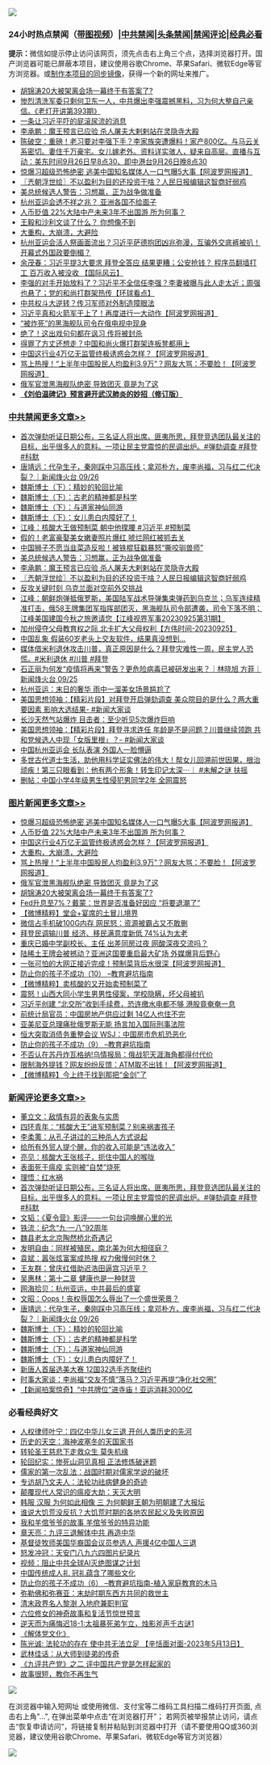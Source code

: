 ![](https://raw.githubusercontent.com/jsvpn/jsproxy/dev/64photo/fqnews-qr.jpg)

<div id="tt">
<h3>24小时热点禁闻（<a href="https://391091.xyz" target="_blank">带图视频</a>）|<a href="#%E4%B8%AD%E5%85%B1%E7%A6%81%E9%97%BB%E6%9B%B4%E5%A4%9A%E6%96%87%E7%AB%A0">中共禁闻</a>|<a href="#%E5%9B%BE%E7%89%87%E6%96%B0%E9%97%BB%E6%9B%B4%E5%A4%9A%E6%96%87%E7%AB%A0">头条禁闻</a>|<a href="#%E6%96%B0%E9%97%BB%E8%AF%84%E8%AE%BA%E6%9B%B4%E5%A4%9A%E6%96%87%E7%AB%A0">禁闻评论|<a href="#%E5%BF%85%E7%9C%8B%E7%BB%8F%E5%85%B8%E5%A5%BD%E6%96%87">经典必看</a></h3>
<div><b>提示：</b>微信如提示停止访问该网页，须先点击右上角三个点，选择浏览器打开。国产浏览器可能已屏蔽本项目，建议使用谷歌Chrome、苹果Safari、微软Edge等官方浏览器。或<a href="%E5%88%B6%E4%BD%9Cgit%E7%A6%81%E9%97%BB%E9%95%9C%E5%83%8F.md">制作本项目的同步镜像</a>，获得一个新的网址来推广。</div>
<ul>

<li><a href="/topimagenews/20230926/1938756.md">胡锦涛20大被架离会场一幕终于有答案了?</a></li>
<li><a href="/sohnews/20230926/1938837.md">惨烈清洗军委只剩何卫东一人，中共爆出李强震撼黑料，习为何大整自己亲信。《老灯开讲第393期》</a></li>
<li><a href="/ccpdope/20230927/1939041.md">一条让习近平吓的屁滚尿流的消息</a></li>
<li><a href="/cbnews/20230926/1938847.md">李承鹏：魔王预言已应验 杀人屠夫大剌剌站在灵隐寺大殿</a></li>
<li><a href="/sohnews/20230926/1938908.md">陈破空：重磅！老习要对李强下手？李家族突遭爆料！家产800亿。与马云关系密切。妻住千万豪宅。女儿嫁老外。资料详实骇人，疑来自高层。直播与互动：美东时间9月26日早8点30、即中港台9月26日晚8点30</a></li>
<li><a href="/topimagenews/20230927/1939092.md">惊爆习超级恐怖绝密 逃美中国知名媒体人一口气曝5大事【阿波罗网报道】</a></li>
<li><a href="/cbnews/20230926/1938783.md">〖兲朝浮世绘〗不以盈利为目的还投资干啥？人民日报编辑这智商好弱鸡</a></li>
<li><a href="/cbnews/20230926/1938861.md">美总统候选人警告：习想赢，正为战争做准备</a></li>
<li><a href="/baitai/20230926/1938856.md">杭州亚运会透不祥之兆？ 亚洲各国不给面子</a></li>
<li><a href="/topimagenews/20230927/1939024.md">人币贬值 22%大陆中产未来3年不出国游 所为何事？</a></li>
<li><a href="/ccpdope/20230926/1938753.md">王毅和沙利文谈了什么？ 你想像不到</a></li>
<li><a href="/topimagenews/20230926/1938882.md">大重构，大崩溃，大避险</a></li>
<li><a href="/comments/20230926/1938806.md">杭州亚运会活人祭画面流出？习近平萨德抱团凶兆弥漫，互骗外交底裤被扒！开幕式外国政要倒楣？</a></li>
<li><a href="/baitai/20230926/1938782.md">余茂春：习近平提3大要求 拜登全答应 结果更糟；公安抢钱？ 程序员翻墙打工 百万收入被没收 【国际风云】</a></li>
<li><a href="/baitai/20230927/1939058.md">李强的对手开始放料了？习近平不全信任李强？李妻被曝与此人走太近；周强也悬了；党的和尚打群架热传【环球看点】</a></li>
<li><a href="/baitai/20230926/1938938.md">中共权斗大逆转？传习军师对外制造障眼法</a></li>
<li><a href="/cnnews/20230926/1938851.md">习近平真和火箭军干上了！再度进行一大动作【阿波罗网报道】</a></li>
<li><a href="/worldnews/20230926/1938944.md">“被炸死”的黑海舰队司令在俄电视中现身</a></li>
<li><a href="/cnnews/20230927/1939107.md">绝了！这出戏句句都在讽习 传将被封杀</a></li>
<li><a href="/cnnews/20230926/1938855.md">得罪了方丈还想走？中国和尚火爆打群架连板凳都用上</a></li>
<li><a href="/topimagenews/20230926/1938975.md">中国这行业4万亿无监管终极诱惑会怎样？【阿波罗网报道】</a></li>
<li><a href="/topimagenews/20230926/1938820.md">骂上热搜！“上半年中国股民人均盈利3.9万”？网友大骂：不要脸！【阿波罗网报道】</a></li>
<li><a href="/topimagenews/20230926/1938819.md">俄军官泄黑海舰队绝密 导致团灭 竟是为了这</a></li>
<li><b><a href="/comments/20200207/1272816.md" target="_blank">《刘伯温碑记》预言避开武汉肺炎的妙招（修订版）</a></b></li>
</ul>
</div>

<div class="catlist">
<h3><a href="/cbnews/" target="_blank">中共禁闻</a><span><a href="/cbnews/" target="_blank" rel="nofollow">更多文章>></a></span></h3>
<ul>
<li><a href="/comments/20230927/1939192.md" target="_blank">首次弹劾听证日期公布，三名证人将出席。匪夷所思，拜登竞选团队最关注的目标，出乎很多人的意料。一项让民主党震惊的民调出炉。#弹劾调查 #拜登 #科默</a></li>
<li><a href="/comments/20230927/1939112.md" target="_blank">唐靖远：代孕生子，秦刚踩中习高压线；拿邓朴方，废李尚福，习与红二代决裂？｜新闻烽火台 09/26</a></li>
<li><a href="/comments/20230927/1939068.md" target="_blank">魏斯博士（下）：精妙的轮回比喻</a></li>
<li><a href="/comments/20230927/1939067.md" target="_blank">魏斯博士（下）：古老的精神都是科学</a></li>
<li><a href="/comments/20230927/1939066.md" target="_blank">魏斯博士（下）：与道家神仙同游</a></li>
<li><a href="/comments/20230927/1939065.md" target="_blank">魏斯博士（下）：女儿患白内障好了！</a></li>
<li><a href="/cbnews/20230927/1939022.md" target="_blank">江峰：核酸大王做预制菜 朝中他撑腰 #习近平 #预制菜</a></li>
<li><a href="/cbnews/20230926/1938962.md" target="_blank">假的！老富豪娶美女嫩妻照片爆红 唬烂网红被抓去关</a></li>
<li><a href="/cbnews/20230926/1938951.md" target="_blank">中国狮子不愿当韭菜造反啦！被铁棍狂戳暴怒“撕咬驯兽师”</a></li>
<li><a href="/cbnews/20230926/1938861.md" target="_blank">美总统候选人警告：习想赢，正为战争做准备</a></li>
<li><a href="/cbnews/20230926/1938847.md" target="_blank">李承鹏：魔王预言已应验 杀人屠夫大剌剌站在灵隐寺大殿</a></li>
<li><a href="/cbnews/20230926/1938783.md" target="_blank">〖兲朝浮世绘〗不以盈利为目的还投资干啥？人民日报编辑这智商好弱鸡</a></li>
<li><a href="/cbnews/20230926/1938767.md" target="_blank">反攻关键时刻 乌克兰面对空前外交挑战</a></li>
<li><a href="/cbnews/20230926/1938755.md" target="_blank">江峰：朝鲜炮弹抵俄罗斯，美国陆军战术导弹集束弹药到乌克兰；乌军连续精准打击，俄58王牌集团军指挥部团灭，黑海舰队司令部遭袭，司令下落不明；江峰美国建国今秋之旅邀请您【江峰视界军事20230925第31期】</a></li>
<li><a href="/comments/20230926/1938731.md" target="_blank">加州侵夺父母教育权之际 北卡扩大父母权利【方伟时间-20230925】</a></li>
<li><a href="/cbnews/20230926/1938723.md" target="_blank">中国乱象 假装60岁老头上交友软件，结果真没想到…</a></li>
<li><a href="/comments/20230926/1938695.md" target="_blank">媒体借米利退休攻击川普，真正原因是什么？拜登灾难性一周，民主党人恐慌。#米利退休 #川普 #拜登</a></li>
<li><a href="/comments/20230926/1938649.md" target="_blank">石正丽为何发“疫情将再来”警告？更危险病毒已被研发出来？｜林晓旭 方菲｜新闻烽火台 09/25</a></li>
<li><a href="/cbnews/20230926/1938626.md" target="_blank">杭州亚运：末日的奢华 雨中一溜美女场景尴尬了</a></li>
<li><a href="/cbnews/20230926/1938607.md" target="_blank">美国思想领袖：【精彩片段】对拜登开启弹劾调查 美众院目的是什么？两大重要因素 影响大选结果- #新闻大家谈</a></li>
<li><a href="/cbnews/20230926/1938604.md" target="_blank">长沙天然气站爆炸 目击者：至少听见5次爆炸巨响</a></li>
<li><a href="/cbnews/20230926/1938603.md" target="_blank">美国思想领袖：【精彩片段】拜登寻求连任 年龄是不是问题？川普继续领跑 共和党候选人中现「女版里根」？- #新闻大家谈</a></li>
<li><a href="/cbnews/20230925/1938439.md" target="_blank">中国杭州亚运会 长队表演 外国人一脸懵逼</a></li>
<li><a href="/comments/20230925/1938438.md" target="_blank">多世古代道士生活，助他用科学证实佛法的伟大！帮女儿回溯前世因果，根治顽疾！第三只眼看到：他有两个形象！转生印记太深⋯｜ #未解之谜 扶摇</a></li>
<li><a href="/cbnews/20230925/1938434.md" target="_blank">删帖：中国小学4年级男生性侵犯男同学2年 全网震怒</a></li>

</ul>
</div>
<div class="catlist">
<h3><a href="/topimagenews/" target="_blank">图片新闻</a><span><a href="/topimagenews/" target="_blank" rel="nofollow">更多文章>></a></span></h3>
<ul>
<li><a href="/topimagenews/20230927/1939092.md" target="_blank">惊爆习超级恐怖绝密 逃美中国知名媒体人一口气曝5大事【阿波罗网报道】</a></li>
<li><a href="/topimagenews/20230927/1939024.md" target="_blank">人币贬值 22%大陆中产未来3年不出国游 所为何事？</a></li>
<li><a href="/topimagenews/20230926/1938975.md" target="_blank">中国这行业4万亿无监管终极诱惑会怎样？【阿波罗网报道】</a></li>
<li><a href="/topimagenews/20230926/1938882.md" target="_blank">大重构，大崩溃，大避险</a></li>
<li><a href="/topimagenews/20230926/1938820.md" target="_blank">骂上热搜！“上半年中国股民人均盈利3.9万”？网友大骂：不要脸！【阿波罗网报道】</a></li>
<li><a href="/topimagenews/20230926/1938819.md" target="_blank">俄军官泄黑海舰队绝密 导致团灭 竟是为了这</a></li>
<li><a href="/topimagenews/20230926/1938756.md" target="_blank">胡锦涛20大被架离会场一幕终于有答案了?</a></li>
<li><a href="/topimagenews/20230926/1938746.md" target="_blank">Fed升息至7%？戴蒙：世界是否准备好因应 “将要退潮了”</a></li>
<li><a href="/topimagenews/20230926/1938710.md" target="_blank">【微博精粹】堂会+宴席的土冒儿境界</a></li>
<li><a href="/topimagenews/20230925/1938507.md" target="_blank">微信占手机破100G内存 网民怒：资源被霸占又不敢删</a></li>
<li><a href="/topimagenews/20230925/1938506.md" target="_blank">拜登民调输川普 经济、移民满意度新低 74%认为太老</a></li>
<li><a href="/topimagenews/20230925/1938468.md" target="_blank">重庆已婚中学副校长、主任 出差同房过夜 网酸深夜交流吗？</a></li>
<li><a href="/topimagenews/20230925/1938449.md" target="_blank">陆稀土王牌会被撼动？亚洲这国要重启最大矿场 外媒爆背后野心</a></li>
<li><a href="/topimagenews/20230925/1938377.md" target="_blank">一张可怕的大网正接近完成！预制菜背后水很深【阿波罗网报道】</a></li>
<li><a href="/comments/20230925/1899103.md" target="_blank">防止你的孩子不成功（10） &#8211;教育避坑指南</a></li>
<li><a href="/topimagenews/20230925/1938292.md" target="_blank">【微博精粹】卖核酸的又开始卖预制菜了</a></li>
<li><a href="/topimagenews/20230925/1938233.md" target="_blank">震怒！山西大同小学生男男性侵案，学校隐瞒，坏父母被扒</a></li>
<li><a href="/topimagenews/20230925/1938214.md" target="_blank">习近平创建 “北交所”收到手续费，恐连缴水电都不够 港股竟奄奄一息</a></li>
<li><a href="/topimagenews/20230925/1938160.md" target="_blank">前统计局官员：中国房地产供应过剩 14亿人也住不完</a></li>
<li><a href="/topimagenews/20230925/1938154.md" target="_blank">亚美尼亚总理痛批俄罗斯无能 扬言加入国际刑事法院</a></li>
<li><a href="/topimagenews/20230925/1938153.md" target="_blank">恒大突取消债务重整会议 WSJ：中国房市危机恐恶化</a></li>
<li><a href="/comments/20230924/1938058.md" target="_blank">防止你的孩子不成功（9） &#8211;教育避坑指南</a></li>
<li><a href="/topimagenews/20230924/1938065.md" target="_blank">不否认在苏丹炸瓦格纳!乌情报局：俄战犯天涯海角都得付代价</a></li>
<li><a href="/topimagenews/20230924/1938044.md" target="_blank">限制海外提钱？网友纷纷反馈：ATM取不出钱！【阿波罗网报道】</a></li>
<li><a href="/topimagenews/20230924/1937972.md" target="_blank">【微博精粹】今上终于找到那把“金剑”了</a></li>

</ul>
</div>
<div class="catlist">
<h3><a href="/comments/" target="_blank">新闻评论</a><span><a href="/comments/" target="_blank" rel="nofollow">更多文章>></a></span></h3>
<ul>
<li><a href="/comments/20230927/1939208.md" target="_blank">董立文：敌情有异的表象与实质</a></li>
<li><a href="/comments/20230927/1939207.md" target="_blank">四环青年：“核酸大王”进军预制菜？别来祸害孩子</a></li>
<li><a href="/comments/20230927/1939206.md" target="_blank">李柔荑：从孔子讲过的三种杀人方式说起</a></li>
<li><a href="/comments/20230927/1939205.md" target="_blank">给所有外贸人提个醒，你的收入可能是“违法收入”</a></li>
<li><a href="/comments/20230927/1939199.md" target="_blank">亮见：核酸大王张核子，扼住中国人的喉咙</a></li>
<li><a href="/comments/20230927/1939198.md" target="_blank">表面死于瘟疫 实则被“自焚”烧死</a></li>
<li><a href="/comments/20230927/1939197.md" target="_blank">理悟：红水祸</a></li>
<li><a href="/comments/20230927/1939192.md" target="_blank">首次弹劾听证日期公布，三名证人将出席。匪夷所思，拜登竞选团队最关注的目标，出乎很多人的意料。一项让民主党震惊的民调出炉。#弹劾调查 #拜登 #科默</a></li>
<li><a href="/comments/20230927/1939179.md" target="_blank">文韬：《夏令营》影评——一句台词唤醒心里的光</a></li>
<li><a href="/comments/20230927/1939178.md" target="_blank">铁流：纪念“九·一八”92周年</a></li>
<li><a href="/comments/20230927/1939177.md" target="_blank">魏县老太北京陶然桥北奇遇记</a></li>
<li><a href="/comments/20230927/1939141.md" target="_blank">发明自由：同样被殖民，南北美为何大相径庭？</a></li>
<li><a href="/comments/20230927/1939140.md" target="_blank">袁斌：嚣张炫富案成热搜 权力傲慢何时休？</a></li>
<li><a href="/comments/20230927/1939126.md" target="_blank">王友群：曾庆红借助迟浩田逼宫习近平？</a></li>
<li><a href="/comments/20230927/1939125.md" target="_blank">吴惠林：第十二章 健康也是一种财货</a></li>
<li><a href="/comments/20230927/1939124.md" target="_blank">网海拾贝：杭州亚运，中共最后的盛宴</a></li>
<li><a href="/comments/20230927/1939121.md" target="_blank">文昭：Oops！丧权辱国怎么辱出了一个盛世荣景？</a></li>
<li><a href="/comments/20230927/1939112.md" target="_blank">唐靖远：代孕生子，秦刚踩中习高压线；拿邓朴方，废李尚福，习与红二代决裂？｜新闻烽火台 09/26</a></li>
<li><a href="/comments/20230927/1939068.md" target="_blank">魏斯博士（下）：精妙的轮回比喻</a></li>
<li><a href="/comments/20230927/1939067.md" target="_blank">魏斯博士（下）：古老的精神都是科学</a></li>
<li><a href="/comments/20230927/1939066.md" target="_blank">魏斯博士（下）：与道家神仙同游</a></li>
<li><a href="/comments/20230927/1939065.md" target="_blank">魏斯博士（下）：女儿患白内障好了！</a></li>
<li><a href="/comments/20230927/1939053.md" target="_blank">新唐人首届选美大赛 12国32选手齐聚纽约</a></li>
<li><a href="/comments/20230926/1938990.md" target="_blank">时事大家谈：李尚福“交友不慎”落马？习近平再提“净化社交圈”</a></li>
<li><a href="/comments/20230926/1938985.md" target="_blank">【新闻拍案惊奇】“中共牌位”进寺庙！亚运消耗3000亿</a></li>

</ul>
</div>

<div class="catlist">
<h3>必看经典好文</h3>
<ul>
<li><a href="/bannedvideo/20220806/1768296.md" target="_blank">人权律师叶宁：四亿中华儿女三退 开创人类历史的先河</a></li>
<li><a href="/tculture/xiulian/20170318/732480.md" target="_blank">历史的天空：海神波塞冬的天国家书</a></li>
<li><a href="/health/20141127/823595.md" target="_blank">转轮圣王慈悲下走救众生 莫失机缘</a></li>
<li><a href="/tculture/xiulian/20180114/885650.md" target="_blank">轮回纪实：惨死山洞见真相 正法修炼破迷题</a></li>
<li><a href="/comments/20191110/1037275.md" target="_blank">儒家的第一次乱法：战国时期对儒家学说的破坏</a></li>
<li><a href="/comments/20221226/1827998.md" target="_blank">专访胡乃文夫人：法轮功祛病健身的奇迹</a></li>
<li><a href="/comments/20200619/783185.md" target="_blank">颠覆现代人常识的瘟疫大劫：天灭大明</a></li>
<li><a href="/bannedvideo/20220328/1710971.md" target="_blank">韩服 汉服 为何如此相像 三 为何朝鲜王朝为明朝建了大报坛</a></li>
<li><a href="/bannedvideo/20220120/1681818.md" target="_blank">谁说大饥荒没反抗？大饥荒时期的各地农民起义及失败原因</a></li>
<li><a href="/tculture/20200917/1398046.md" target="_blank">我和羊倌爷爷的故事 羊倌爷爷的特异功能</a></li>
<li><a href="/comments/20131119/1029445.md" target="_blank">章天亮：九评三退解体中共 再造中华</a></li>
<li><a href="/taiwannews/20220804/1767098.md" target="_blank">基督徒牧师美国华裔国会议员参选人 声援4亿中国人三退</a></li>
<li><a href="/comments/20200604/783200.md" target="_blank">怒发冲冠：天安门八九六四图片纪录片</a></li>
<li><a href="/comments/20201221/1451945.md" target="_blank">视频：阻止中共全球AI灭绝图谋之计划</a></li>
<li><a href="/bannedvideo/20211002/1631942.md" target="_blank">中国传统成人礼 冠礼蕴含了哪些文化</a></li>
<li><a href="/comments/20230921/1905929.md" target="_blank">防止你的孩子不成功（6） &#8211;教育避坑指南-植入家庭教育的木马</a></li>
<li><a href="/tculture/20200911/132247.md" target="_blank">弥勒佛和弥赛亚：末劫时期东西方共同的救世主</a></li>
<li><a href="/ccpdope/20220508/1730036.md" target="_blank">清末政界名人黎澍 入地府兼职判官</a></li>
<li><a href="/tculture/20130420/118886.md" target="_blank">六位修女的神奇故事和复活节惊世预言</a></li>
<li><a href="/tculture/20190304/1091068.md" target="_blank">逆天而为痛悔迟18-1:太祖暴死弟乍立，烛影斧声千古谜1</a></li>
<li><a href="/bookwiki/20130610/138400.md" target="_blank">《解体党文化》</a></li>
<li><a href="/comments/20230513/1884082.md" target="_blank">陈光诚: 法轮功的存在 使中共无法立足 【辛恬面对面-2023年5月13日】</a></li>
<li><a href="/topimagenews/20130216/104433.md" target="_blank">武林佳话：从大师到徒弟的传奇</a></li>
<li><a href="/bookonline/20131116/201055.md" target="_blank">《九评共产党》之二 评中国共产党是怎样起家的</a></li>
<li><a href="/funmedia/20210802/1598610.md" target="_blank">故事很短，教你不再生气</a></li>

</ul>
</div>

![](https://raw.githubusercontent.com/jsvpn/jsproxy/dev/64photo/fqnews-qr.jpg)

在浏览器中输入短网址 或使用微信、支付宝等二维码工具扫描二维码打开页面, 点击右上角"...", 在弹出菜单中点击“在浏览器打开”； 若网页被举报禁止访问，请点击“恢复申请访问”，将链接复制并粘贴到浏览器中打开（请不要使用QQ或360浏览器，建议使用谷歌Chrome、苹果Safari、微软Edge等官方浏览器）

![](https://raw.githubusercontent.com/jsvpn/jsproxy/dev/64photo/wx.jpg)